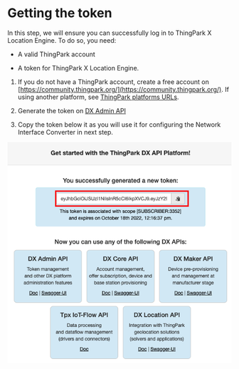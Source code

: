 # Getting the token
In this step, we will ensure you can successfully log in to ThingPark X Location Engine.
To do so, you need:
* A valid ThingPark account<br/>

* A token for ThingPark X Location Engine.

1. If you do not have a ThingPark account, create a free account on [https://community.thingpark.org/](https://community.thingpark.org/). If using another platform, see [ThingPark platforms URLs](../../../../troubleshooting-support/thingpark-location-urls.md).<br/>

2. Generate the token on [DX Admin API](https://dx-api.thingpark.io/getstarted/readme.md#/) 

[//]: # (![img]&#40;./images/Integration3PNS-TTN-Norbertv2/Step2GetTheTokenNew.png&#41;)

3. Copy the token below it as you will use it for configuring the Network Interface Converter in next step.

![img](images/Step2CopyToken.png)

